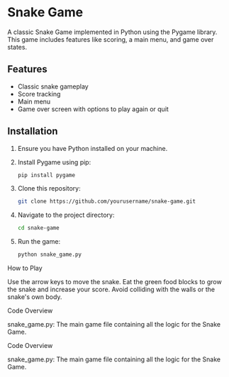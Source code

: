 # Snake Game

A classic Snake Game implemented in Python using the Pygame library. This game includes features like scoring, a main menu, and game over states.

## Features

- Classic snake gameplay
- Score tracking
- Main menu
- Game over screen with options to play again or quit

## Installation

1. Ensure you have Python installed on your machine.
2. Install Pygame using pip:

   ```bash
   pip install pygame 
   ```

3. Clone this repository:

   ```bash 
   git clone https://github.com/yourusername/snake-game.git  
   ```

4. Navigate to the project directory:
   ```bash
   cd snake-game
   ```

5. Run the game:
   ```bash
   python snake_game.py
   ```
How to Play

Use the arrow keys to move the snake.
Eat the green food blocks to grow the snake and increase your score.
Avoid colliding with the walls or the snake's own body.

Code Overview

snake_game.py: The main game file containing all the logic for the Snake Game.

Code Overview

snake_game.py: The main game file containing all the logic for the Snake Game.
